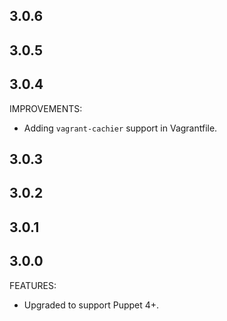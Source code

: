 ## 3.0.6
## 3.0.5
## 3.0.4

IMPROVEMENTS:

  * Adding `vagrant-cachier` support in Vagrantfile.

## 3.0.3

## 3.0.2

## 3.0.1

## 3.0.0

FEATURES:

  * Upgraded to support Puppet 4+.
